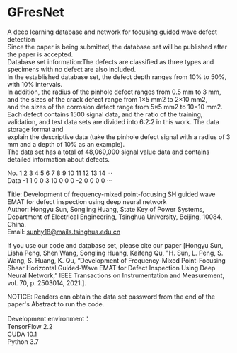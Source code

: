 # GFresNet

A deep learning database and network for focusing guided wave defect detection  
Since the paper is being submitted, the database set will be published after the paper is accepted.  
Database set information:The defects are classified as three types and specimens with no defect are also included.  
In the established database set, the defect depth ranges from 10% to 50%, with 10% intervals.  
In addition, the radius of the pinhole defect ranges from 0.5 mm to 3 mm,  
and the sizes of the crack defect range from 1×5 mm2 to 2×10 mm2,  
and the sizes of the corrosion defect range from 5×5 mm2 to 10×10 mm2.  
Each defect contains 1500 signal data, and the ratio of the training,  
validation, and test data sets are divided into 6:2:2 in this work. The data storage format and  
explain the descriptive data (take the pinhole defect signal with a radius of 3 mm and a depth of 10% as an example).  
The data set has a total of 48,060,000 signal value data and contains detailed information about defects.  
  
No.	   1	2	3	4	5	6	  7	8 9	10	11	12	13	14	···  
Data	-1	1	0	0	3	10	0	0 0	-2	 0	 0	 0	 0	···  

Title: Development of frequency-mixed point-focusing SH guided wave EMAT for defect inspection using deep neural network  
Author: Hongyu Sun, Songling Huang, State Key of Power Systems, Department of Electrical Engineering, Tsinghua University, Beijing, 10084, China.  
Email: sunhy18@mails.tsinghua.edu.cn  

If you use our code and database set, please cite our paper [Hongyu Sun, Lisha Peng, Shen Wang, Songling Huang, Kaifeng Qu, "H. Sun, L. Peng, S. Wang, S. Huang, K. Qu, “Development of Frequency-Mixed Point-Focusing Shear Horizontal Guided-Wave EMAT for Defect Inspection Using Deep Neural Network,” IEEE Transactions on Instrumentation and Measurement, vol. 70, p. 2503014, 2021.].  

NOTICE: Readers can obtain the data set password from the end of the paper's Abstract to run the code.  

Development environment：  
TensorFlow 2.2  
CUDA 10.1  
Python 3.7  
